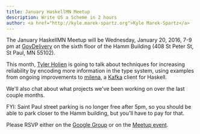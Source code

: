 ```yaml
---
title: January HaskellMN Meetup
description: Write US a Scheme in 2 hours
author: <a href="http://kyle.marek-spartz.org">Kyle Marek-Spartz</a>
---
```


The January HaskellMN Meetup will be Wednesday, January 20,
2016, 7-9 pm at [GovDelivery](https://www.govdelivery.com/) on the
sixth floor of the Hamm Building (408 St Peter St, St Paul, MN 55102).

This month, [Tyler Holien](https://twitter.com/tylerholien) is going to talk
about techniques for increasing reliability by encoding more information in the
type system, using examples from ongoing improvements to
[milena](https://github.com/tylerholien/milena), a
[Kafka](https://kafka.apache.org/) client for Haskell.

We'll also chat about what projects we've been working on over the last couple
months.

FYI: Saint Paul street parking is no longer free after 5pm, so you should be
able to park closer to the Hamm building, but you'll have to pay for that.

Please RSVP either on the
[Google Group](https://groups.google.com/forum/#!forum/haskellmn)
or on the
[Meetup event](http://www.meetup.com/HaskellMN/events/221323298/).
